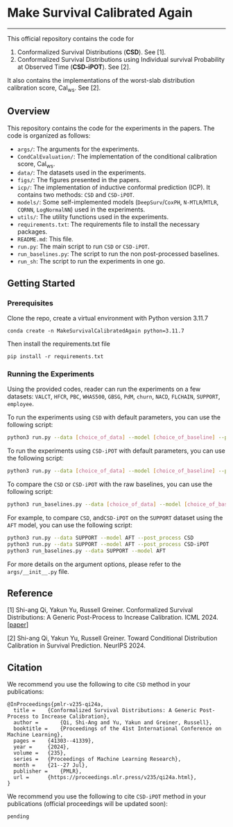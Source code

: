 # Make Survival Calibrated Again

---

This official repository contains the code for
1. Conformalized Survival Distributions (**CSD**). See [1].
2. Conformalized Survival Distributions using Individual survival Probability at Observed Time (**CSD-iPOT**). See [2].

It also contains the implementations of the worst-slab distribution calibration score, $\text{Cal}_{\text{ws}}$. See [2]. 


## Overview

This repository contains the code for the experiments in the papers. The code is organized as follows:
- `args/`: The arguments for the experiments.
- `CondCalEvaluation/`: The implementation of the conditional calibration score, $\text{Cal}_{\text{ws}}$.
- `data/`: The datasets used in the experiments.
- `figs/`: The figures presented in the papers.
- `icp/`: The implementation of inductive conformal prediction (ICP). It contains two methods: `CSD` and `CSD-iPOT`.
- `models/`: Some self-implemented models (`DeepSurv`/`CoxPH`, `N-MTLR`/`MTLR`, `CQRNN`, `LogNormalNN`) used in the experiments.
- `utils/`: The utility functions used in the experiments.
- `requirements.txt`: The requirements file to install the necessary packages.
- `README.md`: This file.
- `run.py`: The main script to run `CSD` or `CSD-iPOT`.
- `run_baselines.py`: The script to run the non post-processed baselines.
- `run_sh`: The script to run the experiments in one go.



## Getting Started


### Prerequisites

Clone the repo, create a virtual environment with Python version 3.11.7

```
conda create -n MakeSurvivalCalibratedAgain python=3.11.7
```
Then install the requirements.txt file
```
pip install -r requirements.txt
```


### Running the Experiments

Using the provided codes, reader can run the experiments on a few datasets: `VALCT`, `HFCR`, `PBC`, `WHAS500`,  `GBSG`, `PdM`, `churn`, `NACD`, `FLCHAIN`, `SUPPORT`, `employee`. 

To run the experiments using `CSD` with default parameters, you can use the following script:
```bash
python3 run.py --data [choice_of_data] --model [choice_of_baseline] --post_process CSD
```

To run the experiments using `CSD-iPOT` with default parameters, you can use the following script:
```bash
python3 run.py --data [choice_of_data] --model [choice_of_baseline] --post_process CSD-iPOT
```

To compare the `CSD` or `CSD-iPOT` with the raw baselines, you can use the following script:
```bash
python3 run_baselines.py --data [choice_of_data] --model [choice_of_baseline]
```

For example, to compare `CSD`, and`CSD-iPOT` on the `SUPPORT` dataset using the `AFT` model, you can use the following script:
```bash
python3 run.py --data SUPPORT --model AFT --post_process CSD
python3 run.py --data SUPPORT --model AFT --post_process CSD-iPOT
python3 run_baselines.py --data SUPPORT --model AFT
```

For more details on the argument options, please refer to the `args/__init__.py` file.

## Reference
[1] Shi-ang Qi, Yakun Yu, Russell Greiner. Conformalized Survival Distributions: A Generic Post-Process to Increase Calibration. ICML 2024. [[paper](https://proceedings.mlr.press/v235/qi24a.html)]

[2] Shi-ang Qi, Yakun Yu, Russell Greiner. Toward Conditional Distribution Calibration in Survival Prediction. NeurIPS 2024. 

## Citation

We recommend you use the following to cite `CSD` method in your publications:

```
@InProceedings{pmlr-v235-qi24a,
  title = 	 {Conformalized Survival Distributions: A Generic Post-Process to Increase Calibration},
  author =       {Qi, Shi-Ang and Yu, Yakun and Greiner, Russell},
  booktitle = 	 {Proceedings of the 41st International Conference on Machine Learning},
  pages = 	 {41303--41339},
  year = 	 {2024},
  volume = 	 {235},
  series = 	 {Proceedings of Machine Learning Research},
  month = 	 {21--27 Jul},
  publisher =    {PMLR},
  url = 	 {https://proceedings.mlr.press/v235/qi24a.html},
}
```

We recommend you use the following to cite `CSD-iPOT` method in your publications (official proceedings will be updated soon):
```
pending
```